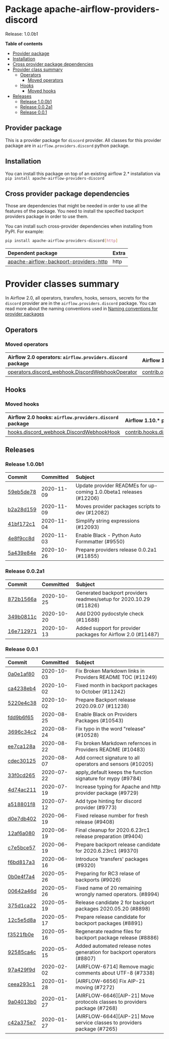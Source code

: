 <!--
 Licensed to the Apache Software Foundation (ASF) under one
 or more contributor license agreements.  See the NOTICE file
 distributed with this work for additional information
 regarding copyright ownership.  The ASF licenses this file
 to you under the Apache License, Version 2.0 (the
 "License"); you may not use this file except in compliance
 with the License.  You may obtain a copy of the License at

   http://www.apache.org/licenses/LICENSE-2.0

 Unless required by applicable law or agreed to in writing,
 software distributed under the License is distributed on an
 "AS IS" BASIS, WITHOUT WARRANTIES OR CONDITIONS OF ANY
 KIND, either express or implied.  See the License for the
 specific language governing permissions and limitations
 under the License.
 -->


# Package apache-airflow-providers-discord

Release: 1.0.0b1

**Table of contents**

- [Provider package](#provider-package)
- [Installation](#installation)
- [Cross provider package dependencies](#cross-provider-package-dependencies)
- [Provider class summary](#provider-classes-summary)
    - [Operators](#operators)
        - [Moved operators](#moved-operators)
    - [Hooks](#hooks)
        - [Moved hooks](#moved-hooks)
- [Releases](#releases)
    - [Release 1.0.0b1](#release-100b1)
    - [Release 0.0.2a1](#release-002a1)
    - [Release 0.0.1](#release-001)

## Provider package

This is a provider package for `discord` provider. All classes for this provider package
are in `airflow.providers.discord` python package.



## Installation

You can install this package on top of an existing airflow 2.* installation via
`pip install apache-airflow-providers-discord`

## Cross provider package dependencies

Those are dependencies that might be needed in order to use all the features of the package.
You need to install the specified backport providers package in order to use them.

You can install such cross-provider dependencies when installing from PyPI. For example:

```bash
pip install apache-airflow-providers-discord[http]
```

| Dependent package                                                                                              | Extra   |
|:---------------------------------------------------------------------------------------------------------------|:--------|
| [apache-airflow-backport-providers-http](https://github.com/apache/airflow/tree/master/airflow/providers/http) | http    |

# Provider classes summary

In Airflow 2.0, all operators, transfers, hooks, sensors, secrets for the `discord` provider
are in the `airflow.providers.discord` package. You can read more about the naming conventions used
in [Naming conventions for provider packages](https://github.com/apache/airflow/blob/master/CONTRIBUTING.rst#naming-conventions-for-provider-packages)


## Operators



### Moved operators

| Airflow 2.0 operators: `airflow.providers.discord` package                                                                                               | Airflow 1.10.* previous location (usually `airflow.contrib`)                                                                                                                   |
|:---------------------------------------------------------------------------------------------------------------------------------------------------------|:-------------------------------------------------------------------------------------------------------------------------------------------------------------------------------|
| [operators.discord_webhook.DiscordWebhookOperator](https://github.com/apache/airflow/blob/master/airflow/providers/discord/operators/discord_webhook.py) | [contrib.operators.discord_webhook_operator.DiscordWebhookOperator](https://github.com/apache/airflow/blob/v1-10-stable/airflow/contrib/operators/discord_webhook_operator.py) |


## Hooks



### Moved hooks

| Airflow 2.0 hooks: `airflow.providers.discord` package                                                                                       | Airflow 1.10.* previous location (usually `airflow.contrib`)                                                                                               |
|:---------------------------------------------------------------------------------------------------------------------------------------------|:-----------------------------------------------------------------------------------------------------------------------------------------------------------|
| [hooks.discord_webhook.DiscordWebhookHook](https://github.com/apache/airflow/blob/master/airflow/providers/discord/hooks/discord_webhook.py) | [contrib.hooks.discord_webhook_hook.DiscordWebhookHook](https://github.com/apache/airflow/blob/v1-10-stable/airflow/contrib/hooks/discord_webhook_hook.py) |



## Releases

### Release 1.0.0b1

| Commit | Committed | Subject |
|:-------|:----------|:--------|
| [59eb5de78](https://github.com/apache/airflow/commit/59eb5de78c70ee9c7ae6e4cba5c7a2babb8103ca) | 2020-11-09 | Update provider READMEs for up-coming 1.0.0beta1 releases (#12206) |
| [b2a28d159](https://github.com/apache/airflow/commit/b2a28d1590410630d66966aa1f2b2a049a8c3b32) | 2020-11-09 | Moves provider packages scripts to dev (#12082) |
| [41bf172c1](https://github.com/apache/airflow/commit/41bf172c1dc75099f4f9d8b3f3350b4b1f523ef9) | 2020-11-04 | Simplify string expressions (#12093) |
| [4e8f9cc8d](https://github.com/apache/airflow/commit/4e8f9cc8d02b29c325b8a5a76b4837671bdf5f68) | 2020-11-03 | Enable Black - Python Auto Formmatter (#9550) |
| [5a439e84e](https://github.com/apache/airflow/commit/5a439e84eb6c0544dc6c3d6a9f4ceeb2172cd5d0) | 2020-10-26 | Prepare providers release 0.0.2a1 (#11855) |



### Release 0.0.2a1

| Commit                                                                                         | Committed   | Subject                                                            |
|:-----------------------------------------------------------------------------------------------|:------------|:-------------------------------------------------------------------|
| [872b1566a](https://github.com/apache/airflow/commit/872b1566a11cb73297e657ff325161721b296574) | 2020-10-25  | Generated backport providers readmes/setup for 2020.10.29 (#11826) |
| [349b0811c](https://github.com/apache/airflow/commit/349b0811c3022605426ba57d30936240a7c2848a) | 2020-10-20  | Add D200 pydocstyle check (#11688)                                 |
| [16e712971](https://github.com/apache/airflow/commit/16e7129719f1c0940aef2a93bed81368e997a746) | 2020-10-13  | Added support for provider packages for Airflow 2.0 (#11487)       |


### Release 0.0.1

| Commit                                                                                         | Committed   | Subject                                                                    |
|:-----------------------------------------------------------------------------------------------|:------------|:---------------------------------------------------------------------------|
| [0a0e1af80](https://github.com/apache/airflow/commit/0a0e1af80038ef89974c3c8444461fe867945daa) | 2020-10-03  | Fix Broken Markdown links in Providers README TOC (#11249)                 |
| [ca4238eb4](https://github.com/apache/airflow/commit/ca4238eb4d9a2aef70eb641343f59ee706d27d13) | 2020-10-02  | Fixed month in backport packages to October (#11242)                       |
| [5220e4c38](https://github.com/apache/airflow/commit/5220e4c3848a2d2c81c266ef939709df9ce581c5) | 2020-10-02  | Prepare Backport release 2020.09.07 (#11238)                               |
| [fdd9b6f65](https://github.com/apache/airflow/commit/fdd9b6f65b608c516b8a062b058972d9a45ec9e3) | 2020-08-25  | Enable Black on Providers Packages (#10543)                                |
| [3696c34c2](https://github.com/apache/airflow/commit/3696c34c28c6bc7b442deab999d9ecba24ed0e34) | 2020-08-24  | Fix typo in the word &#34;release&#34; (#10528)                                    |
| [ee7ca128a](https://github.com/apache/airflow/commit/ee7ca128a17937313566f2badb6cc569c614db94) | 2020-08-22  | Fix broken Markdown refernces in Providers README (#10483)                 |
| [cdec30125](https://github.com/apache/airflow/commit/cdec3012542b45d23a05f62d69110944ba542e2a) | 2020-08-07  | Add correct signature to all operators and sensors (#10205)                |
| [33f0cd265](https://github.com/apache/airflow/commit/33f0cd2657b2e77ea3477e0c93f13f1474be628e) | 2020-07-22  | apply_default keeps the function signature for mypy (#9784)                |
| [4d74ac211](https://github.com/apache/airflow/commit/4d74ac2111862186598daf92cbf2c525617061c2) | 2020-07-19  | Increase typing for Apache and http provider package (#9729)               |
| [a518801f8](https://github.com/apache/airflow/commit/a518801f8d5abe4ceb8b8678c27e6858f51f288a) | 2020-07-12  | Add type hinting for discord provider (#9773)                              |
| [d0e7db402](https://github.com/apache/airflow/commit/d0e7db4024806af35e3c9a2cae460fdeedd4d2ec) | 2020-06-19  | Fixed release number for fresh release (#9408)                             |
| [12af6a080](https://github.com/apache/airflow/commit/12af6a08009b8776e00d8a0aab92363eb8c4e8b1) | 2020-06-19  | Final cleanup for 2020.6.23rc1 release preparation (#9404)                 |
| [c7e5bce57](https://github.com/apache/airflow/commit/c7e5bce57fe7f51cefce4f8a41ce408ac5675d13) | 2020-06-19  | Prepare backport release candidate for 2020.6.23rc1 (#9370)                |
| [f6bd817a3](https://github.com/apache/airflow/commit/f6bd817a3aac0a16430fc2e3d59c1f17a69a15ac) | 2020-06-16  | Introduce &#39;transfers&#39; packages (#9320)                                     |
| [0b0e4f7a4](https://github.com/apache/airflow/commit/0b0e4f7a4cceff3efe15161fb40b984782760a34) | 2020-05-26  | Preparing for RC3 relase of backports (#9026)                              |
| [00642a46d](https://github.com/apache/airflow/commit/00642a46d019870c4decb3d0e47c01d6a25cb88c) | 2020-05-26  | Fixed name of 20 remaining wrongly named operators. (#8994)                |
| [375d1ca22](https://github.com/apache/airflow/commit/375d1ca229464617780623c61c6e8a1bf570c87f) | 2020-05-19  | Release candidate 2 for backport packages 2020.05.20 (#8898)               |
| [12c5e5d8a](https://github.com/apache/airflow/commit/12c5e5d8ae25fa633efe63ccf4db389e2b796d79) | 2020-05-17  | Prepare release candidate for backport packages (#8891)                    |
| [f3521fb0e](https://github.com/apache/airflow/commit/f3521fb0e36733d8bd356123e56a453fd37a6dca) | 2020-05-16  | Regenerate readme files for backport package release (#8886)               |
| [92585ca4c](https://github.com/apache/airflow/commit/92585ca4cb375ac879f4ab331b3a063106eb7b92) | 2020-05-15  | Added automated release notes generation for backport operators (#8807)    |
| [97a429f9d](https://github.com/apache/airflow/commit/97a429f9d0cf740c5698060ad55f11e93cb57b55) | 2020-02-02  | [AIRFLOW-6714] Remove magic comments about UTF-8 (#7338)                   |
| [ceea293c1](https://github.com/apache/airflow/commit/ceea293c1652240e7e856c201e4341a87ef97a0f) | 2020-01-28  | [AIRFLOW-6656] Fix AIP-21 moving (#7272)                                   |
| [9a04013b0](https://github.com/apache/airflow/commit/9a04013b0e40b0d744ff4ac9f008491806d60df2) | 2020-01-27  | [AIRFLOW-6646][AIP-21] Move protocols classes to providers package (#7268) |
| [c42a375e7](https://github.com/apache/airflow/commit/c42a375e799e5adb3f9536616372dc90ff47e6c8) | 2020-01-27  | [AIRFLOW-6644][AIP-21] Move service classes to providers package (#7265)   |
